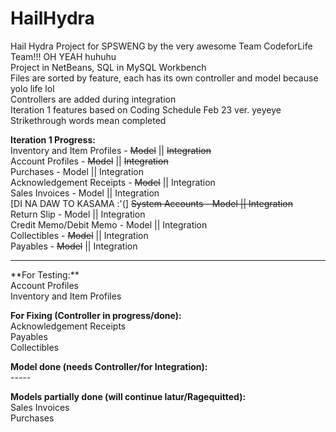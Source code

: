 # HailHydra
Hail Hydra Project for SPSWENG by the very awesome Team CodeforLife Team!!! OH YEAH huhuhu <br>
Project in NetBeans, SQL in MySQL Workbench <br>
Files are sorted by feature, each has its own controller and model because yolo life lol <br>
Controllers are added during integration <br>
Iteration 1 features based on Coding Schedule Feb 23 ver. yeyeye <br>
Strikethrough words mean completed <br>

**Iteration 1 Progress:** <br>
Inventory and Item Profiles - ~~Model~~ || ~~Integration~~ <br>
Account Profiles - ~~Model~~ || ~~Integration~~ <br>
Purchases - Model || Integration <br>
Acknowledgement Receipts - ~~Model~~ || Integration <br>
Sales Invoices - Model || Integration <br>
[DI NA DAW TO KASAMA :'(] ~~System Accounts - Model || Integration~~ <br>
Return Slip - Model || Integration <br>
Credit Memo/Debit Memo - Model || Integration <br>
Collectibles - ~~Model~~ || Integration <br>
Payables - ~~Model~~ || Integration <br>

<hr>
**For Testing:** <br>
Account Profiles <br>
Inventory and Item Profiles <br>

**For Fixing (Controller in progress/done):** <br>
Acknowledgement Receipts <br>
Payables <br>
Collectibles <br>

**Model done (needs Controller/for Integration):** <br>
-----<br>

**Models partially done (will continue latur/Ragequitted):** <br>
Sales Invoices <br>
Purchases <br>
